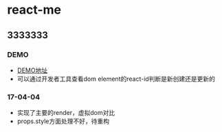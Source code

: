 # react-me
## 3333333

### DEMO
* [DEMO地址](https://czy0729.github.io/react-me/)
* 可以通过开发者工具查看dom element的react-id判断是新创建还是更新的

### 17-04-04
* 实现了主要的render，虚拟dom对比
* props.style方面处理不好，待重构